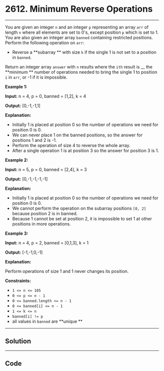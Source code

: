 # 2612. Minimum Reverse Operations

---

You are given an integer `n` and an integer `p` representing an array `arr` of length `n` where all elements are set to 0's, except position `p` which is set to 1. You are also given an integer array `banned` containing restricted positions. Perform the following operation on `arr`:

  * Reverse a **subarray ** with size `k` if the single 1 is not set to a position in `banned`.



Return an integer array `answer` with `n` results where the `ith` result is __ the **minimum ** number of operations needed to bring the single 1 to position `i` in `arr`, or -1 if it is impossible.

 

**Example 1:**

**Input:** n = 4, p = 0, banned = [1,2], k = 4

**Output:** [0,-1,-1,1]

**Explanation:**

  * Initially 1 is placed at position 0 so the number of operations we need for position 0 is 0.
  * We can never place 1 on the banned positions, so the answer for positions 1 and 2 is -1.
  * Perform the operation of size 4 to reverse the whole array.
  * After a single operation 1 is at position 3 so the answer for position 3 is 1.



**Example 2:**

**Input:** n = 5, p = 0, banned = [2,4], k = 3

**Output:** [0,-1,-1,-1,-1]

**Explanation:**

  * Initially 1 is placed at position 0 so the number of operations we need for position 0 is 0.
  * We cannot perform the operation on the subarray positions `[0, 2]` because position 2 is in banned.
  * Because 1 cannot be set at position 2, it is impossible to set 1 at other positions in more operations.



**Example 3:**

**Input:** n = 4, p = 2, banned = [0,1,3], k = 1

**Output:** [-1,-1,0,-1]

**Explanation:**

Perform operations of size 1 and 1 never changes its position.

 

**Constraints:**

  * `1 <= n <= 105`
  * `0 <= p <= n - 1`
  * `0 <= banned.length <= n - 1`
  * `0 <= banned[i] <= n - 1`
  * `1 <= k <= n `
  * `banned[i] != p`
  * all values in `banned` are **unique **

---

## Solution



---

## Code
```python


```